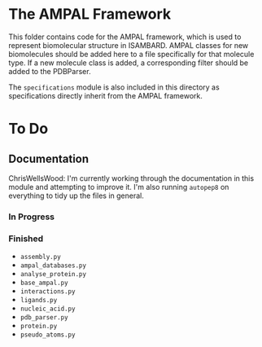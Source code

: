# The AMPAL Framework

This folder contains code for the AMPAL framework, which is used to represent
biomolecular structure in ISAMBARD. AMPAL classes for new biomolecules should be
added here to a file specifically for that molecule type. If a new molecule
class is added, a corresponding filter should be added to the PDBParser.

The `specifications` module is also included in this directory as specifications
directly inherit from the AMPAL framework.

# To Do

## Documentation

ChrisWellsWood: I'm currently working through the documentation in this module
and attempting to improve it. I'm also running `autopep8` on everything to tidy
up the files in general.

### In Progress

### Finished

* `assembly.py`
* `ampal_databases.py`
* `analyse_protein.py`
* `base_ampal.py`
* `interactions.py`
* `ligands.py`
* `nucleic_acid.py`
* `pdb_parser.py`
* `protein.py`
* `pseudo_atoms.py`
